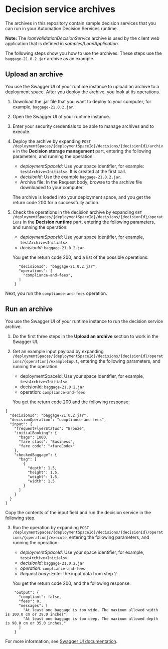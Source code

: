 # Decision service archives

The archives in this repository contain sample decision services that you can run in your Automation Decision Services runtime. 

**Note:** The *loanValidationDecisionService* archive is used by the client web application that is defined in *samples/LoanApplication*.

The following steps show you how to use the archives. These steps use the `baggage-21.0.2.jar` archive as an example.

## Upload an archive 
You use the Swagger UI of your runtime instance to upload an archive to a deployment space. After you deploy the archive, you look at its operations.

1. Download the .jar file that you want to deploy to your computer, for example, `baggage-21.0.2.jar`.
2. Open the Swagger UI of your runtime instance.
3. Enter your security credentials to be able to manage archives and to execute.
4. Deploy the archive by expanding `POST /deploymentSpaces/{deploymentSpaceId}/decisions/{decisionId}/archive` in the **Decision storage management** part, entering the following parameters, and running the operation:
   * *deploymentSpaceId*: Use your space identifier, for example: `testArchive<Initials>`. It is created at the first call.
   * *decisionId*: Use the example `baggage-21.0.2.jar`.
   * Archive file: In the Request body, browse to the archive file downloaded to your computer. 
   
   The archive is loaded into your deployment space, and you get the return code 200 for a successfully action.
5. Check the operations in the decision archive by expanding `GET /deploymentSpaces/{deploymentSpaceId}/decisions/{decisionId}/operations` in the **Decision runtime** part, entering the following parameters, and running the operation:
   * *deploymentSpaceId*: Use your space identifier, for example, `testArchive<Initials>`.
   * *decisionId*: `baggage-21.0.2.jar`.
   
   You get the return code 200, and a list of the possible operations:
```    {
      "decisionId": "baggage-21.0.2.jar",
      "operations": [
        "compliance-and-fees",
      ]
    }
```
Next, you run the `compliance-and-fees` operation.

## Run an archive 
You use the Swagger UI of your runtime instance to run the decision service archive. 

1. Do the first three steps in the **Upload an archive** section to work in the Swagger UI.
2. Get an example input payload by expanding `/deploymentSpaces/{deploymentSpaceId}/decisions/{decisionId}/operations/{operation}/exampleInput`, entering the following parameters, and running the operation:
   * deploymentSpaceId: Use your space identifier, for example, `testArchive<Initials>`.
   * decisionId: `baggage-21.0.2.jar`
   * operation: `compliance-and-fees`
   
   You get the return code 200 and the following response:
```
{
  "decisionId": "baggage-21.0.2.jar",
  "decisionOperation": "compliance-and-fees",
  "input": {
    "frequentFlyerStatus": "Bronze",
    "initialBooking": {
      "bags": 1000,
      "fare class": "Business",
      "fare code": "<fareCode>"
    },
    "checkedBaggage": {
      "bag": [
        {
          "depth": 1.5,
          "height": 1.5,
          "weight": 1.5,
          "width": 1.5
        }
      ]
    }
  }
}
```
Copy the contents of the input field and run the decision service in the following step.

3. Run the operation by expanding `POST /deploymentSpaces/{deploymentSpaceId}/decisions/{decisionId}/operations/{operation}/execute`, entering the following parameters, and running the operation:
   * *deploymentSpaceId*: Use your space identifier, for example, `testArchive<Initials>`.
   * *decisionId*: `baggage-21.0.2.jar`
   * *operation*: `compliance-and-fees`
   * *Request body*: Enter the input data from step 2.
   
   You get the return code 200, and the following response:
```
    "output": {
      "compliant": false,
      "fees": 0,
      "messages": [
        "At least one baggage is too wide. The maximum allowed width is 100.0 cm or 39.0 inches",
        "At least one baggage is too deep. The maximum allowed depth is 90.0 cm or 35.0 inches."
      ]
    }
```

For more information, see  [Swagger UI documentation](https://www.ibm.com/docs/en/cloud-paks/cp-biz-automation/21.0.x?topic=services-swagger-ui).
